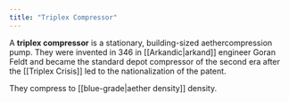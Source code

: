 ```yaml
---
title: "Triplex Compressor"
---
```


A **triplex compressor** is a stationary, building-sized aethercompression pump. They were invented in 346 in [[Arkandic|arkand]] engineer Goran Feldt and became the standard depot compressor of the second era after the [[Triplex Crisis]] led to the nationalization of the patent.

They compress to [[blue-grade|aether density]] density.
